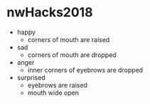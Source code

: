 # nwHacks2018

- happy
	- corners of mouth are raised
- sad
	- corners of mouth are dropped
- anger
	- inner corners of eyebrows are dropped
- surprised
	- eyebrows are raised
	- mouth wide open
